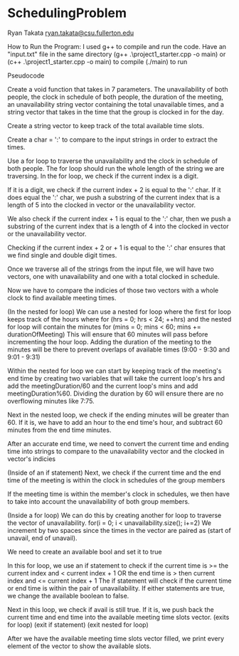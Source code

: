 # SchedulingProblem

Ryan Takata
ryan.takata@csu.fullerton.edu

How to Run the Program:
I used g++ to compile and run the code.
Have an "input.txt" file in the same directory
(g++ .\project1_starter.cpp -o main) or (c++ .\project1_starter.cpp -o main) to compile
(./main) to run


Pseudocode

Create a void function that takes in 7 parameters. The unavailability of both people,
the clock in schedule of both people, the duration of the meeting, an unavailability string vector
containing the total unavailable times, and a string vector that takes in the time that the 
group is clocked in for the day.

Create a string vector to keep track of the total available time slots.

Create a char = ':' to compare to the input strings in order to extract the times.

Use a for loop to traverse the unavailability and the clock in schedule of both people.
The for loop should run the whole length of the string we are traversing.
In the for loop, we check if the current index is a digit.

If it is a digit, we check if the current index + 2 is equal to the ':' char.
If it does equal the ':' char, we push a substring of the current index that is a length of 5
into the clocked in vector or the unavailability vector.

We also check if the current index + 1 is equal to the ':' char, then we push a substring of the current index that
is a length of 4 into the clocked in vector or the unavailability vector.

Checking if the current index + 2 or + 1 is equal to the ':' char ensures that we
find single and double digit times.

Once we traverse all of the strings from the input file, we will have two vectors, one with unavailability and one with
a total clocked in schedule. 

Now we have to compare the indicies of those two vectors with a whole clock to find available meeting times.

(In the nested for loop)
We can use a nested for loop where the first for loop keeps track of the hours where
for (hrs = 0; hrs < 24; ++hrs) 
and the nested for loop will contain the minutes
for (mins = 0; mins < 60; mins += durationOfMeeting)
This will ensure that 60 minutes will pass before incrementing the hour loop.
Adding the duration of the meeting to the minutes will be there to prevent overlaps
of available times (9:00 - 9:30 and 9:01 - 9:31)

Within the nested for loop we can start by keeping track of the meeting's end time by creating 
two variables that will take the current loop's hrs and add the meetingDuration/60 and the current loop's
mins and add meetingDuration%60. Dividing the duration by 60 will ensure there are no overflowing minutes
like 7:75.

Next in the nested loop, we check if the ending minutes will be greater than 60. If it is, 
we have to add an hour to the end time's hour, and subtract 60 minutes from the end time minutes.

After an accurate end time, we need to convert the current time and ending time into strings to compare 
to the unavailability vector and the clocked in vector's indicies

(Inside of an if statement)
Next, we check if the current time and the end time of the meeting is within the
clock in schedules of the group members

If the meeting time is within the member's clock in schedules, we then have to take into account the
unavailability of both group members.

(Inside a for loop)
We can do this by creating another for loop to traverse the vector of unavailability. 
for(i = 0; i < unavailability.size(); i+=2)
We increment by two spaces since the times in the vector are paired as (start of unavail, end of unavail).

We need to create an available bool and set it to true

In this for loop, we use an if statement to check if the current time is >= the current index and < current index + 1
OR
the end time is > then current index and <= current index + 1
The if statement will check if the current time or end time is within the pair of unavailability.
If either statements are true, we change the available boolean to false.

Next in this loop, we check if avail is still true.
If it is, we push back the current time and end time into the available meeting time slots vector.
(exits for loop)
(exit if statement)
(exit nested for loop)

After we have the available meeting time slots vector filled, we print every element of the vector
to show the available slots.